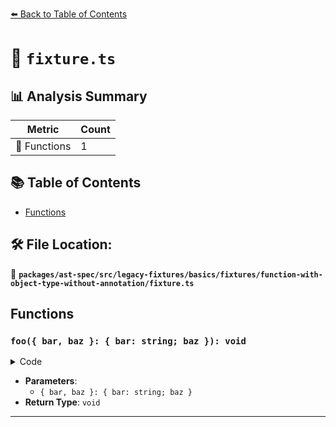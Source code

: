 [⬅️ Back to Table of Contents](../../../../../../../index.md)

# 📄 `fixture.ts`

## 📊 Analysis Summary

| Metric | Count |
|--------|-------|
| 🔧 Functions | 1 |

## 📚 Table of Contents

- [Functions](#functions)

## 🛠️ File Location:
📂 **`packages/ast-spec/src/legacy-fixtures/basics/fixtures/function-with-object-type-without-annotation/fixture.ts`**

## Functions

### `foo({ bar, baz }: { bar: string; baz }): void`

<details><summary>Code</summary>

```ts
function foo({ bar, baz }: { bar: string; baz }) {}
```
</details>

- **Parameters**:
  - `{ bar, baz }: { bar: string; baz }`
- **Return Type**: `void`

---